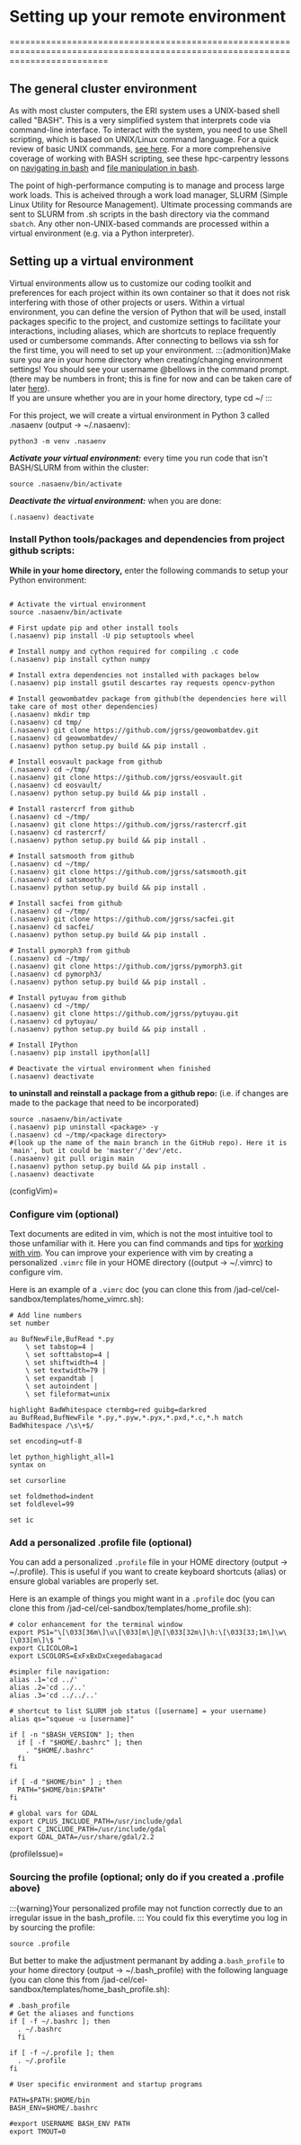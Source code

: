 # Setting up your remote environment
===============================================================================================================================

## The general cluster environment
As with most cluster computers, the ERI system uses a UNIX-based shell called "BASH". This is a very simplified system that interprets code via command-line interface. To interact with the system, you need to use Shell scripting, which is based on UNIX/Linux command language. For a quick review of basic UNIX commands, [see here](Unix). For a more comprehensive coverage of working with BASH scripting, see these hpc-carpentry lessons on [navigating in bash](http://www.hpc-carpentry.org/hpc-shell/02-navigation/index.html) and [file manipulation in bash](http://www.hpc-carpentry.org/hpc-shell/03-files/index.html).

The point of high-performance computing is to manage and process large work loads. This is acheived through a work load manager, SLURM (Simple Linux Utility for Resource Management). Ultimate processing commands are sent to SLURM from .sh scripts in the bash directory via the command `sbatch`. Any other non-UNIX-based commands are processed within a virtual environment (e.g. via a Python interpreter).

## Setting up a virtual environment
Virtual environments allow us to customize our coding toolkit and preferences for each project within its own container so that it does not risk interfering with those of other projects or users. Within a virtual environment, you can define the version of Python that will be used, install packages specific to the project, and customize settings to facilitate your interactions, including aliases, which are shortcuts to replace frequently used or cumbersome commands. After connecting to bellows via ssh for the first time, you will need to set up your environment. 
:::{admonition}Make sure you are in your home directory when creating/changing environment settings! 
You should see your username @bellows in the command prompt.
(there may be numbers in front; this is fine for now and can be taken care of later [here](profileIssue)).   
If you are unsure whether you are in your home directory, type cd ~/
:::

For this project, we will create a virtual environment in Python 3 called .nasaenv (output -> ~/.nasaenv):
``` 
python3 -m venv .nasaenv
```
***Activate your virtual environment:*** every time you run code that isn't BASH/SLURM from within the cluster: 
```
source .nasaenv/bin/activate
```
***Deactivate the virtual environment:*** when you are done:
```
(.nasaenv) deactivate
```

### Install Python tools/packages and dependencies from project github scripts:

**While in your home directory,** enter the following commands to setup your Python environment:
```
​
# Activate the virtual environment
source .nasaenv/bin/activate
​
# First update pip and other install tools
(.nasaenv) pip install -U pip setuptools wheel
​
# Install numpy and cython required for compiling .c code
(.nasaenv) pip install cython numpy
​
# Install extra dependencies not installed with packages below
(.nasaenv) pip install gsutil descartes ray requests opencv-python
​
# Install geowombatdev package from github(the dependencies here will take care of most other dependencies)
(.nasaenv) mkdir tmp
(.nasaenv) cd tmp/
(.nasaenv) git clone https://github.com/jgrss/geowombatdev.git
(.nasaenv) cd geowombatdev/
(.nasaenv) python setup.py build && pip install .
​
# Install eosvault package from github
(.nasaenv) cd ~/tmp/
(.nasaenv) git clone https://github.com/jgrss/eosvault.git
(.nasaenv) cd eosvault/
(.nasaenv) python setup.py build && pip install .
​
# Install rastercrf from github
(.nasaenv) cd ~/tmp/
(.nasaenv) git clone https://github.com/jgrss/rastercrf.git
(.nasaenv) cd rastercrf/
(.nasaenv) python setup.py build && pip install .
​
# Install satsmooth from github
(.nasaenv) cd ~/tmp/
(.nasaenv) git clone https://github.com/jgrss/satsmooth.git
(.nasaenv) cd satsmooth/
(.nasaenv) python setup.py build && pip install .
​
# Install sacfei from github
(.nasaenv) cd ~/tmp/
(.nasaenv) git clone https://github.com/jgrss/sacfei.git
(.nasaenv) cd sacfei/
(.nasaenv) python setup.py build && pip install .
​
# Install pymorph3 from github
(.nasaenv) cd ~/tmp/
(.nasaenv) git clone https://github.com/jgrss/pymorph3.git
(.nasaenv) cd pymorph3/
(.nasaenv) python setup.py build && pip install .
​
# Install pytuyau from github
(.nasaenv) cd ~/tmp/
(.nasaenv) git clone https://github.com/jgrss/pytuyau.git
(.nasaenv) cd pytuyau/
(.nasaenv) python setup.py build && pip install .
​
# Install IPython
(.nasaenv) pip install ipython[all]
​
# Deactivate the virtual environment when finished
(.nasaenv) deactivate
```
**to uninstall and reinstall a package from a github repo:** (i.e. if changes are made to the package that need to be incorporated)
```
source .nasaenv/bin/activate
(.nasaenv) pip uninstall <package> -y
(.nasaenv) cd ~/tmp/<package directory>
#(look up the name of the main branch in the GitHub repo). Here it is 'main', but it could be 'master'/'dev'/etc. 
(.nasaenv) git pull origin main
(.nasaenv) python setup.py build && pip install .
(.nasaenv) deactivate
```

(configVim)=
### Configure vim (optional)
Text documents are edited in vim, which is not the most intuitive tool to those unfamiliar with it. Here you can find commands and tips for [working with vim](vimCommands). You can improve your experience with vim by creating a personalized 
`.vimrc` file in your HOME directory ((output ->  ~/.vimrc) to configure vim.

Here is an example of a `.vimrc` doc (you can clone this from /jad-cel/cel-sandbox/templates/home_vimrc.sh):
```
# Add line numbers
set number
​
au BufNewFile,BufRead *.py
    \ set tabstop=4 |
    \ set softtabstop=4 |
    \ set shiftwidth=4 |
    \ set textwidth=79 |
    \ set expandtab |
    \ set autoindent |
    \ set fileformat=unix
	
highlight BadWhitespace ctermbg=red guibg=darkred
au BufRead,BufNewFile *.py,*.pyw,*.pyx,*.pxd,*.c,*.h match BadWhitespace /\s\+$/
​
set encoding=utf-8
​
let python_highlight_all=1
syntax on
​
set cursorline
​
set foldmethod=indent
set foldlevel=99
​
set ic
```

### Add a personalized .profile file (optional)
You can add a personalized `.profile` file in your HOME directory (output ->  ~/.profile).
This is useful if you want to create keyboard shortcuts (alias) or ensure global variables are properly set.

Here is an example of things you might want in a `.profile` doc (you can clone this from /jad-cel/cel-sandbox/templates/home_profile.sh):
```
# color enhancement for the terminal window
export PS1="\[\033[36m\]\u\[\033[m\]@\[\033[32m\]\h:\[\033[33;1m\]\w\[\033[m\]\$ "
export CLICOLOR=1
export LSCOLORS=ExFxBxDxCxegedabagacad
​
#simpler file navigation:
alias .1='cd ../'
alias .2='cd ../..'
alias .3='cd ../../..'
​
# shortcut to list SLURM job status ([username] = your username)
alias qs="squeue -u [username]"

if [ -n "$BASH_VERSION" ]; then
  if [ -f "$HOME/.bashrc" ]; then
    . "$HOME/.bashrc"
  fi
fi
​
if [ -d "$HOME/bin" ] ; then
  PATH="$HOME/bin:$PATH"
fi
​
# global vars for GDAL
export CPLUS_INCLUDE_PATH=/usr/include/gdal
export C_INCLUDE_PATH=/usr/include/gdal
export GDAL_DATA=/usr/share/gdal/2.2
```

(profileIssue)=
### Sourcing the profile (optional; only do if you created a .profile above)
:::{warning}Your personalized profile may not function correctly due to an irregular issue in the bash_profile.
:::
You could fix this everytime you log in by sourcing the profile:
```
source .profile
```
But better to make the adjustment permanant by adding a`.bash_profile` to your home directory (output ->  ~/.bash_profile) with the following language (you can clone this from /jad-cel/cel-sandbox/templates/home_bash_profile.sh):
```
# .bash_profile
# Get the aliases and functions
if [ -f ~/.bashrc ]; then
  . ~/.bashrc
  fi

if [ -f ~/.profile ]; then 
  . ~/.profile
fi

# User specific environment and startup programs

PATH=$PATH:$HOME/bin
BASH_ENV=$HOME/.bashrc

#export USERNAME BASH_ENV PATH
export TMOUT=0
```